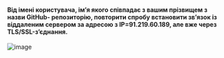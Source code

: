#### Від імені користувача, ім’я якого співпадає з вашим прізвищем з назви GitHub- репозиторію, повторити спробу встановити зв’язок із віддаленим сервером за адресою з IP=91.219.60.189, але вже через TLS/SSL-з’єднання.

![image](https://user-images.githubusercontent.com/73271963/208963332-ce3d4e32-d0c3-4693-9e52-0a5a8bfc9771.png)
